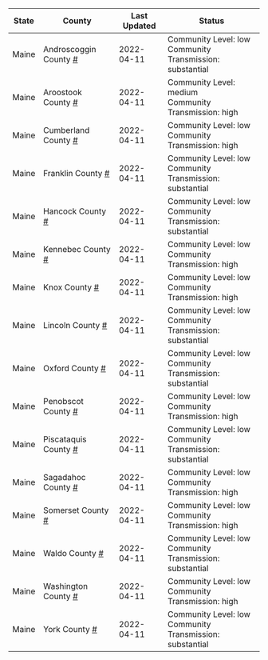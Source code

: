 State | County | Last Updated | Status
--- | --- | --- | --- 
Maine | Androscoggin County <a href="#androscoggin_county">#</a> | 2022-04-11 | <a name="androscoggin_county"></a>Community Level: low<br/>Community Transmission: substantial
Maine | Aroostook County <a href="#aroostook_county">#</a> | 2022-04-11 | <a name="aroostook_county"></a>Community Level: medium<br/>Community Transmission: high
Maine | Cumberland County <a href="#cumberland_county">#</a> | 2022-04-11 | <a name="cumberland_county"></a>Community Level: low<br/>Community Transmission: high
Maine | Franklin County <a href="#franklin_county">#</a> | 2022-04-11 | <a name="franklin_county"></a>Community Level: low<br/>Community Transmission: substantial
Maine | Hancock County <a href="#hancock_county">#</a> | 2022-04-11 | <a name="hancock_county"></a>Community Level: low<br/>Community Transmission: substantial
Maine | Kennebec County <a href="#kennebec_county">#</a> | 2022-04-11 | <a name="kennebec_county"></a>Community Level: low<br/>Community Transmission: high
Maine | Knox County <a href="#knox_county">#</a> | 2022-04-11 | <a name="knox_county"></a>Community Level: low<br/>Community Transmission: high
Maine | Lincoln County <a href="#lincoln_county">#</a> | 2022-04-11 | <a name="lincoln_county"></a>Community Level: low<br/>Community Transmission: substantial
Maine | Oxford County <a href="#oxford_county">#</a> | 2022-04-11 | <a name="oxford_county"></a>Community Level: low<br/>Community Transmission: substantial
Maine | Penobscot County <a href="#penobscot_county">#</a> | 2022-04-11 | <a name="penobscot_county"></a>Community Level: low<br/>Community Transmission: high
Maine | Piscataquis County <a href="#piscataquis_county">#</a> | 2022-04-11 | <a name="piscataquis_county"></a>Community Level: low<br/>Community Transmission: substantial
Maine | Sagadahoc County <a href="#sagadahoc_county">#</a> | 2022-04-11 | <a name="sagadahoc_county"></a>Community Level: low<br/>Community Transmission: high
Maine | Somerset County <a href="#somerset_county">#</a> | 2022-04-11 | <a name="somerset_county"></a>Community Level: low<br/>Community Transmission: high
Maine | Waldo County <a href="#waldo_county">#</a> | 2022-04-11 | <a name="waldo_county"></a>Community Level: low<br/>Community Transmission: substantial
Maine | Washington County <a href="#washington_county">#</a> | 2022-04-11 | <a name="washington_county"></a>Community Level: low<br/>Community Transmission: high
Maine | York County <a href="#york_county">#</a> | 2022-04-11 | <a name="york_county"></a>Community Level: low<br/>Community Transmission: substantial
